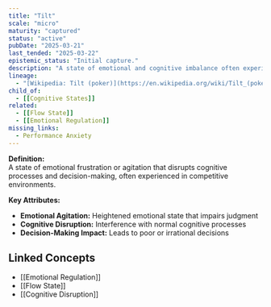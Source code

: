 ```yaml
---
title: "Tilt"
scale: "micro"
maturity: "captured"
status: "active"
pubDate: "2025-03-21"
last_tended: "2025-03-22"
epistemic_status: "Initial capture."
description: "A state of emotional and cognitive imbalance often experienced during competitive activities, leading to suboptimal decision-making and performance."
lineage:
  - "[Wikipedia: Tilt (poker)](https://en.wikipedia.org/wiki/Tilt_(poker))"
child_of:
  - [[Cognitive States]]
related:
  - [[Flow State]]
  - [[Emotional Regulation]]
missing_links:
  - Performance Anxiety
---
```

**Definition:**  
A state of emotional frustration or agitation that disrupts cognitive processes and decision-making, often experienced in competitive environments.

**Key Attributes:**  
- **Emotional Agitation:** Heightened emotional state that impairs judgment  
- **Cognitive Disruption:** Interference with normal cognitive processes  
- **Decision-Making Impact:** Leads to poor or irrational decisions

## Linked Concepts
- [[Emotional Regulation]]
- [[Flow State]]
- [[Cognitive Disruption]]
